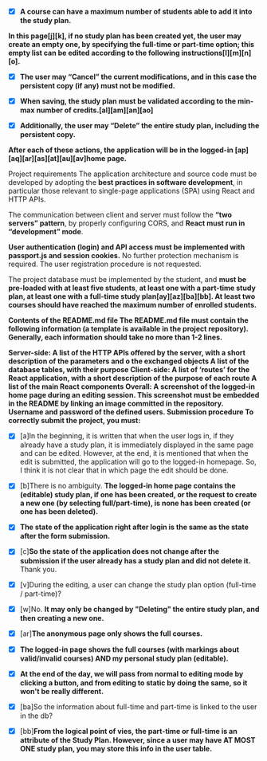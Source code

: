 - [x] **A course can have a maximum number of students able to add it into the study plan.**

**In this page[j][k], if no study plan has been created yet, the user may create an empty one, by specifying the full-time or part-time option; this empty list can be edited according to the following instructions[l][m][n][o].**

- [x] **The user may “Cancel” the current modifications, and in this case the persistent copy (if any) must not be modified.**

- [x] **When saving, the study plan must be validated according to the min-max number of credits.[al][am][an][ao]**

- [x] **Additionally, the user may “Delete” the entire study plan, including the persistent copy.**

**After each of these actions, the application will be in the logged-in [ap][aq][ar][as][at][au][av]home page.**

Project requirements
The application architecture and source code must be developed by adopting the **best practices in software development**, in particular those relevant to single-page applications (SPA) using React and HTTP APIs.

The communication between client and server must follow the **“two servers” pattern**, by properly configuring CORS, and **React must run in “development” mode**.

**User authentication (login) and API access must be implemented with passport.js and session cookies.** No further protection mechanism is required. The user registration procedure is not requested.

The project database must be implemented by the student, and **must be pre-loaded with at least five students**, **at least one with a part-time study plan, at least one with a full-time study plan[ay][az][ba][bb]. At least two courses should have reached the maximum number of enrolled students.**

**Contents of the README.md file
The README.md file must contain the following information (a template is available in the project repository). Generally, each information should take no more than 1-2 lines.**

**Server-side:
A list of the HTTP APIs offered by the server, with a short description of the parameters and o the exchanged objects
A list of the database tables, with their purpose
Client-side:
A list of ‘routes’ for the React application, with a short description of the purpose of each route
A list of the main React components
Overall:
A screenshot of the logged-in home page during an editing session. This screenshot must be embedded in the README by linking an image committed in the repository.
Username and password of the defined users.
Submission procedure
To correctly submit the project, you must:**

- [x] [a]In the beginning, it is written that when the user logs in, if they already have a study plan, it is immediately displayed in the same page and can be edited. However, at the end, it is mentioned that when the edit is submitted, the application will go to the logged-in homepage. So, I think it is not clear that in which page the edit should be done.

- [x] [b]There is no ambiguity. **The logged-in home page contains the (editable) study plan, if one has been created, or the request to create a new one (by selecting full/part-time), is none has been created (or one has been deleted).**

- [x] **The state of the application right after login is the same as the state after the form submission.**

- [x] [c]**So the state of the application does not change after the submission if the user already has a study plan and did not delete it.** Thank you.

- [x] [v]During the editing, a user can change the study plan option (full-time / part-time)?

- [x] [w]No. **It may only be changed by "Deleting" the entire study plan, and then creating a new one.**

- [x] [ar]**The anonymous page only shows the full courses.**

- [x] **The logged-in page shows the full courses (with markings about valid/invalid courses) AND my personal study plan (editable).**

- [x] **At the end of the day, we will pass from normal to editing mode by clicking a button, and from editing to static by doing the same, so it won't be really different.**

- [x] [ba]So the information about full-time and part-time is linked to the user in the db?

- [x] [bb]**From the logical point of vies, the part-time or full-time is an attribute of the Study Plan. However, since a user may have AT MOST ONE study plan, you may store this info in the user table.**
